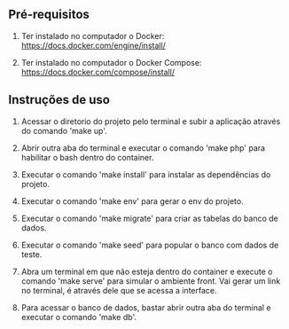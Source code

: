 ## Pré-requisitos

1. Ter instalado no computador o Docker: https://docs.docker.com/engine/install/

2. Ter instalado no computador o Docker Compose: https://docs.docker.com/compose/install/

## Instruções de uso

1. Acessar o diretorio do projeto pelo terminal e subir a aplicação através do comando 'make up'.

2. Abrir outra aba do terminal e executar o comando 'make php' para habilitar o bash dentro do container.

3. Executar o comando 'make install' para instalar as dependências do projeto.

4. Executar o comando 'make env' para gerar o env do projeto.

5. Executar o comando 'make migrate' para criar as tabelas do banco de dados.

6. Executar o comando 'make seed' para popular o banco com dados de teste.

7. Abra um terminal em que não esteja dentro do container e execute o comando 'make serve' para simular o ambiente front. Vai gerar um link no terminal, é através dele que se acessa a interface.

8. Para acessar o banco de dados, bastar abrir outra aba do terminal e executar o comando 'make db'.

